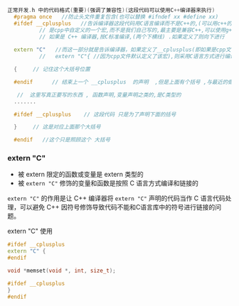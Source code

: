 ```c++
正常开发.h 中的代码格式(重要)(强调了兼容性)(这段代码可以使用C++编译器来执行)
  #pragma once   //防止头文件重复包含(也可以替换 #ifndef xx #define xx) 
  #ifdef __cplusplus   //告诉编译器这段代码用C语言编译而不是C++的,(可以用c++的编译器)
          // 是cpp中自定义的一个宏,而不是我们自己写的,最主要是兼容C++,可以使用g++命令
          // 如果是 C++ 编译器,按C标准编译,(两个下横线) .如果定义了则向下进行
         
  extern "C"   //而这一部分就是告诉编译器，如果定义了__cplusplus(即如果是cpp文件，
          //   extern "C"{ //因为cpp文件默认定义了该宏),则采用C语言方式进行编译.

  {     // 记住这个大括号位置

  #endif      // 结束上一个 __cplusplus  的声明  ,但是上面有个括号 ,与最近的做匹配

   //  这里写真正要写的东西 , 函数声明,变量声明之类的,是C类型的
  .......

  #ifdef __cplusplus    // 这段代码 只是为了声明下面的括号

  }     // 这是对应上面那个大括号

  #endif   //这个只是照顾这个 大括号
```

### extern "C"

- 被 extern 限定的函数或变量是 extern 类型的
- 被 `extern "C"` 修饰的变量和函数是按照 C 语言方式编译和链接的

`extern "C"` 的作用是让 C++ 编译器将 `extern "C"` 声明的代码当作 C 语言代码处理，可以避免 C++ 因符号修饰导致代码不能和C语言库中的符号进行链接的问题。

extern "C" 使用

```cpp
#ifdef __cplusplus
extern "C" {
#endif

void *memset(void *, int, size_t);

#ifdef __cplusplus
}
#endif
```
